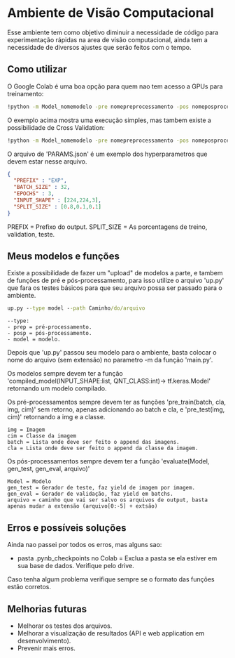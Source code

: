 # Ambiente de Visão Computacional

Esse ambiente tem como objetivo diminuir a necessidade de código para experimentação rápidas na area de visão computacional, ainda tem a necessidade de diversos ajustes que serão feitos com o tempo.

## Como utilizar

O Google Colab é uma boa opção para quem nao tem acesso a GPUs para treinamento:

```cmd
!python -m Model_nomemodelo -pre nomepreprocessamento -pos nomeposprocessamento -p nomeparametros.json -o pathoutput
``` 

O exemplo acima mostra uma execução simples, mas tambem existe a possibilidade de Cross Validation:

```cmd
!python -m Model_nomemodelo -pre nomepreprocessamento -pos nomeposprocessamento -p nomeparametros.json -o pathoutput -cv numfolds
```

O arquivo de 'PARAMS.json' é um exemplo dos hyperparametros que devem estar nesse arquivo.

```json
{
  "PREFIX" : "EXP",
  "BATCH_SIZE" : 32,
  "EPOCHS" : 3,
  "INPUT_SHAPE" : [224,224,3],
  "SPLIT_SIZE" : [0.8,0.1,0.1]
}
```

PREFIX = Prefixo do output.
SPLIT_SIZE = As porcentagens de treino, validation, teste.



## Meus modelos e funções

Existe a possibilidade de fazer um "upload" de modelos a parte, e tambem de funções de pré e pós-processamento, para isso utilize o arquivo 'up.py' que fara os testes básicos para que seu arquivo possa ser passado para o ambiente. 

```cmd
up.py --type model --path Caminho/do/arquivo
```
```
--type:
- prep = pré-processamento.
- posp = pós-processamento.
- model = modelo.
```


Depois que 'up.py' passou seu modelo para o ambiente, basta colocar o nome do arquivo (sem extensão) no parametro -m da função 'main.py'.

Os modelos sempre devem ter a função 'compiled_model(INPUT_SHAPE:list, QNT_CLASS:int)-> tf.keras.Model' retornando um modelo compilado.

Os pré-processamentos sempre devem ter as funções 'pre_train(batch, cla, img, cim)' sem retorno, apenas adicionando ao batch e cla, e 'pre_test(img, cim)' retornando a img e a classe. 
```
img = Imagem
cim = Classe da imagem
batch = Lista onde deve ser feito o append das imagens.
cla = Lista onde deve ser feito o append da classe da imagem.
```
Os pós-processamentos sempre devem ter a função 'evaluate(Model, gen_test, gen_eval, arquivo)'
```
Model = Modelo
gen_test = Gerador de teste, faz yield de imagem por imagem.
gen_eval = Gerador de validação, faz yield em batchs.
arquivo = caminho que vai ser salvo os arquivos de output, basta apenas mudar a extensão (arquivo[0:-5] + extsão)
```
## Erros e possíveis soluções
Ainda nao passei por todos os erros, mas alguns sao:

- pasta .pynb_checkpoints no Colab = Exclua a pasta se ela estiver em sua base de dados. Verifique pelo drive.

Caso tenha algum problema verifique sempre se o formato das funções estão corretos.

## Melhorias futuras
- Melhorar os testes dos arquivos.
- Melhorar a visualização de resultados (API e web application em desenvolvimento).
- Prevenir mais erros.
